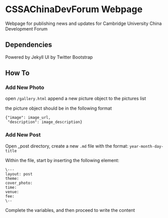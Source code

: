 # CSSAChinaDevForum Webpage

Webpage for publishing news and updates for Cambridge University China Development Forum

## Dependencies

Powered by Jekyll
UI by Twitter Bootstrap


## How To

### Add New Photo

open ``/gallery.html``
append a new picture object to the pictures list

the picture object should be in the following format

```
{"image": image_url,
 "description": image_description}
```

### Add New Post

Open _post directory, create a new ``.md`` file with the format:
``year-month-day-title``

Within the file, start by inserting the following element:

```
\---
layout: post
theme: 
cover_photo:
time:
venue:
fee:
\--
```

Complete the variables, and then proceed to write the content